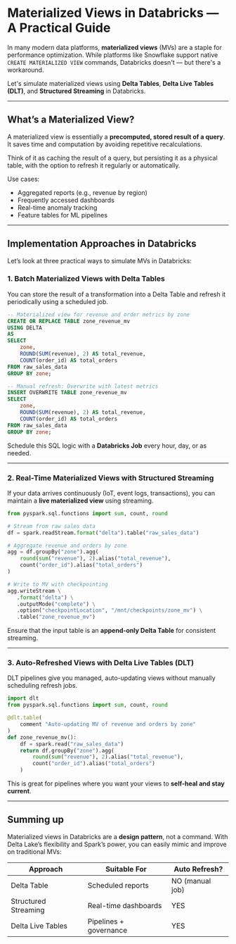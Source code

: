 # Materialized Views in Databricks — A Practical Guide

In many modern data platforms, **materialized views** (MVs) are a staple for performance optimization. While platforms like Snowflake support native `CREATE MATERIALIZED VIEW` commands, Databricks doesn't — but there's a workaround.

Let's simulate materialized views using **Delta Tables**, **Delta Live Tables (DLT)**, and **Structured Streaming** in Databricks.

---

## What’s a Materialized View?

A materialized view is essentially a **precomputed, stored result of a query**. It saves time and computation by avoiding repetitive recalculations.

Think of it as caching the result of a query, but persisting it as a physical table, with the option to refresh it regularly or automatically.

Use cases:

* Aggregated reports (e.g., revenue by region)
* Frequently accessed dashboards
* Real-time anomaly tracking
* Feature tables for ML pipelines

---

## Implementation Approaches in Databricks

Let’s look at three practical ways to simulate MVs in Databricks:


### 1. **Batch Materialized Views with Delta Tables**

You can store the result of a transformation into a Delta Table and refresh it periodically using a scheduled job.

```sql
-- Materialized view for revenue and order metrics by zone
CREATE OR REPLACE TABLE zone_revenue_mv
USING DELTA
AS
SELECT
    zone,
    ROUND(SUM(revenue), 2) AS total_revenue,
    COUNT(order_id) AS total_orders
FROM raw_sales_data
GROUP BY zone;

-- Manual refresh: Overwrite with latest metrics
INSERT OVERWRITE TABLE zone_revenue_mv
SELECT
    zone,
    ROUND(SUM(revenue), 2) AS total_revenue,
    COUNT(order_id) AS total_orders
FROM raw_sales_data
GROUP BY zone;
```

Schedule this SQL logic with a **Databricks Job** every hour, day, or as needed.

---

### 2. **Real-Time Materialized Views with Structured Streaming**

If your data arrives continuously (IoT, event logs, transactions), you can maintain a **live materialized view** using streaming.


```python
from pyspark.sql.functions import sum, count, round

# Stream from raw sales data
df = spark.readStream.format("delta").table("raw_sales_data")

# Aggregate revenue and orders by zone
agg = df.groupBy("zone").agg(
    round(sum("revenue"), 2).alias("total_revenue"),
    count("order_id").alias("total_orders")
)

# Write to MV with checkpointing
agg.writeStream \
   .format("delta") \
   .outputMode("complete") \
   .option("checkpointLocation", "/mnt/checkpoints/zone_mv") \
   .table("zone_revenue_mv")
```

Ensure that the input table is an **append-only Delta Table** for consistent streaming.

---

### 3. **Auto-Refreshed Views with Delta Live Tables (DLT)**

DLT pipelines give you managed, auto-updating views without manually scheduling refresh jobs.

```python
import dlt
from pyspark.sql.functions import sum, count, round

@dlt.table(
    comment "Auto-updating MV of revenue and orders by zone"
)
def zone_revenue_mv():
    df = spark.read("raw_sales_data")
    return df.groupBy("zone").agg(
        round(sum("revenue"), 2).alias("total_revenue"),
        count("order_id").alias("total_orders")
    )
```

This is great for pipelines where you want your views to **self-heal and stay current**.


---

## Summing up

Materialized views in Databricks are a **design pattern**, not a command. With Delta Lake’s flexibility and Spark’s power, you can easily mimic and improve on traditional MVs:

| Approach             | Suitable For           | Auto Refresh?  |
| -------------------- | ---------------------- | -------------- |
| Delta Table          | Scheduled reports      | NO (manual job) |
| Structured Streaming | Real-time dashboards   | YES              |
| Delta Live Tables    | Pipelines + governance | YES             |



